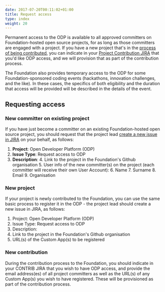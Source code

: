 ```yaml
---
date: 2017-07-20T00:11:02+01:00
title: Request access
type: index
weight: 20
---
```


Permanent access to the ODP is available to all approved committers on Foundation-hosted open source projects, for as long as those committers are engaged with a project.  If you have a new project that's in the [process of being contributed](https://symphonyoss.atlassian.net/wiki/spaces/FM/pages/62783509/Contribution), you can indicate in your [Project Contribution JIRA](https://symphonyoss.atlassian.net/projects/CONTRIB/issues/) that you'd like ODP access, and we will provision that as part of the contribution process.

The Foundation also provides temporary access to the ODP for some Foundation-sponsored coding events (hackathons, innovation challenges, and the like).  In these cases, the specifics of both eligibility and the duration that access will be provided will be described in the details of the event.

## Requesting access

### New committer on existing project
If you have just become a committer on an existing Foundation-hosted open source project, you should request that the project lead [create a new issue in JIRA](https://symphonyoss.atlassian.net/secure/CreateIssue.jspa?pid=10400&issuetype=10300) on your behalf, as follows:

1. **Project**: Open Developer Platform (ODP)
2. **Issue Type**: Request access to ODP
3. **Description**:
    4. Link to the project in the Foundation's Github organisation
    5. User info of the new committer(s) on the project (each committer will receive their own User Account):
        6. Name
        7. Surname
        8. Email
        9. Organisation

### New project
If your project is newly contributed to the Foundation, you can use the same basic process to register it in the ODP - the project lead should create a new issue in JIRA, as follows:

1. Project: Open Developer Platform (ODP)
2. Issue Type: Request access to ODP
3. Description:
  4. Link to the project in the Foundation's Github organisation
  5. URL(s) of the Custom App(s) to be registered

### New contribution
During the contribution process to the Foundation, you should indicate in your CONTRIB JIRA that you wish to have ODP access, and provide the email address(es) of all project committers as well as the URL(s) of any Custom App(s) you wish to have registered.  These will be provisioned as part of the contribution process.